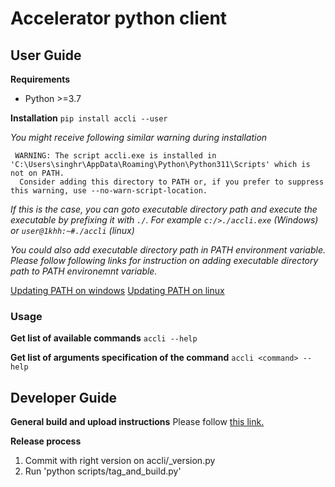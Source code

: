 # Accelerator python client


## User Guide

**Requirements**
* Python >=3.7

**Installation**
`pip install accli --user`

*You might receive following similar warning during installation*
```
 WARNING: The script accli.exe is installed in 'C:\Users\singhr\AppData\Roaming\Python\Python311\Scripts' which is not on PATH.
  Consider adding this directory to PATH or, if you prefer to suppress this warning, use --no-warn-script-location.
```

*If this is the case, you can goto executable directory path and execute the executable by prefixing it with `./`. For example `c:/>./accli.exe` (Windows) or `user@1khh:~#./accli` (linux)*

*You could also add executable directory path in PATH environment variable. Please follow following links for instruction on adding executable directory path to PATH environemnt variable.*

[Updating PATH on windows](https://stackoverflow.com/questions/44272416/how-to-add-a-folder-to-path-environment-variable-in-windows-10-with-screensho)
[Updating PATH on linux](https://www.geeksforgeeks.org/how-to-set-path-permanantly-in-linux/)

### Usage

**Get list of available commands**
`accli --help`

**Get list of arguments specification of the command**
`accli <command> --help`



## Developer Guide
**General build and upload instructions**
Please follow [this link.](https://packaging.python.org/en/latest/tutorials/packaging-projects/)

**Release process**
1. Commit with right version on accli/_version.py
2. Run 'python scripts/tag_and_build.py'

